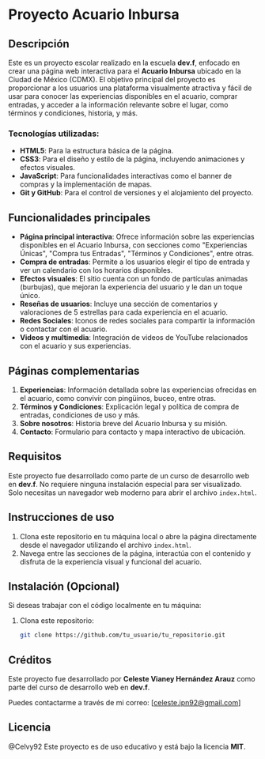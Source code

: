 # Proyecto Acuario Inbursa

## Descripción
Este es un proyecto escolar realizado en la escuela **dev.f**, enfocado en crear una página web interactiva para el **Acuario Inbursa** ubicado en la Ciudad de México (CDMX). El objetivo principal del proyecto es proporcionar a los usuarios una plataforma visualmente atractiva y fácil de usar para conocer las experiencias disponibles en el acuario, comprar entradas, y acceder a la información relevante sobre el lugar, como términos y condiciones, historia, y más.

### Tecnologías utilizadas:
- **HTML5**: Para la estructura básica de la página.
- **CSS3**: Para el diseño y estilo de la página, incluyendo animaciones y efectos visuales.
- **JavaScript**: Para funcionalidades interactivas como el banner de compras y la implementación de mapas.
- **Git y GitHub**: Para el control de versiones y el alojamiento del proyecto.
  
## Funcionalidades principales

- **Página principal interactiva**: Ofrece información sobre las experiencias disponibles en el Acuario Inbursa, con secciones como "Experiencias Únicas", "Compra tus Entradas", "Términos y Condiciones", entre otras.
- **Compra de entradas**: Permite a los usuarios elegir el tipo de entrada y ver un calendario con los horarios disponibles.
- **Efectos visuales**: El sitio cuenta con un fondo de partículas animadas (burbujas), que mejoran la experiencia del usuario y le dan un toque único.
- **Reseñas de usuarios**: Incluye una sección de comentarios y valoraciones de 5 estrellas para cada experiencia en el acuario.
- **Redes Sociales**: Iconos de redes sociales para compartir la información o contactar con el acuario.
- **Videos y multimedia**: Integración de videos de YouTube relacionados con el acuario y sus experiencias.

## Páginas complementarias

1. **Experiencias**: Información detallada sobre las experiencias ofrecidas en el acuario, como convivir con pingüinos, buceo, entre otras.
2. **Términos y Condiciones**: Explicación legal y política de compra de entradas, condiciones de uso y más.
3. **Sobre nosotros**: Historia breve del Acuario Inbursa y su misión.
4. **Contacto**: Formulario para contacto y mapa interactivo de ubicación.

## Requisitos

Este proyecto fue desarrollado como parte de un curso de desarrollo web en **dev.f**. No requiere ninguna instalación especial para ser visualizado. Solo necesitas un navegador web moderno para abrir el archivo `index.html`.

## Instrucciones de uso

1. Clona este repositorio en tu máquina local o abre la página directamente desde el navegador utilizando el archivo `index.html`.
2. Navega entre las secciones de la página, interactúa con el contenido y disfruta de la experiencia visual y funcional del acuario.

## Instalación (Opcional)

Si deseas trabajar con el código localmente en tu máquina:

1. Clona este repositorio:
   ```bash
   git clone https://github.com/tu_usuario/tu_repositorio.git
## Créditos

Este proyecto fue desarrollado por **Celeste Vianey Hernández Arauz** como parte del curso de desarrollo web en **dev.f**.

Puedes contactarme a través de mi correo: [celeste.ipn92@gmail.com]

## Licencia
@Celvy92
Este proyecto es de uso educativo y está bajo la licencia **MIT**.
